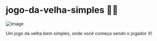# jogo-da-velha-simples 👵🏽
![image](https://user-images.githubusercontent.com/88556924/198852730-5f0d12fa-b046-4c67-9f8b-0cca2b91ed68.png)

Um jogo da velha bem simples, onde você começa sendo o jogador X!
